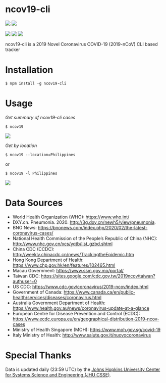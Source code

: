 <h1>
  ncov19-cli
</h1>

<img src="https://img.shields.io/badge/node-v12.14.0-red.svg"> <img src="https://img.shields.io/badge/license-MIT-green.svg">

<div>
<img src="https://forthebadge.com/images/badges/built-with-love.svg">
<img src="https://forthebadge.com/images/badges/built-with-swag.svg">
<img src="https://forthebadge.com/images/badges/made-with-javascript.svg">
</div>

<p>ncov19-cli is a 2019 Novel Coronavirus COVID-19 (2019-nCoV) CLI based tracker</p>

# Installation

```
$ npm install -g ncov19-cli
```

# Usage

*Get summary of ncov19-cli cases*

```
$ ncov19
```

<img src="https://imgur.com/9pi8jE2.png">

*Get by location*

```
$ ncov19 --location=Philippines
```

or

```
$ ncov19 -l Philippines
```

<img src="https://imgur.com/POoSUJx.png">

# Data Sources

- World Health Organization (WHO): https://www.who.int/ <br>
- DXY.cn. Pneumonia. 2020. http://3g.dxy.cn/newh5/view/pneumonia. <br>
- BNO News: https://bnonews.com/index.php/2020/02/the-latest-coronavirus-cases/ <br>
- National Health Commission of the People’s Republic of China (NHC): <br>
  http://www.nhc.gov.cn/xcs/yqtb/list_gzbd.shtml <br>
- China CDC (CCDC): http://weekly.chinacdc.cn/news/TrackingtheEpidemic.htm <br>
- Hong Kong Department of Health: https://www.chp.gov.hk/en/features/102465.html <br>
- Macau Government: https://www.ssm.gov.mo/portal/ <br>
- Taiwan CDC: https://sites.google.com/cdc.gov.tw/2019ncov/taiwan?authuser=0 <br>
- US CDC: https://www.cdc.gov/coronavirus/2019-ncov/index.html <br>
- Government of Canada: https://www.canada.ca/en/public-health/services/diseases/coronavirus.html <br>
- Australia Government Department of Health: https://www.health.gov.au/news/coronavirus-update-at-a-glance <br>
- European Centre for Disease Prevention and Control (ECDC): https://www.ecdc.europa.eu/en/geographical-distribution-2019-ncov-cases
- Ministry of Health Singapore (MOH): https://www.moh.gov.sg/covid-19
- Italy Ministry of Health: http://www.salute.gov.it/nuovocoronavirus

# Special Thanks

Data is updated daily (23:59 UTC) by the [Johns Hopkins University Center for Systems Science and Engineering (JHU CSSE)](https://github.com/CSSEGISandData/COVID-19).
